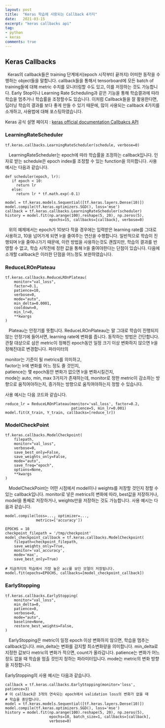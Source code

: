 ```yaml
---
layout: post
title:  "Keras 학습에 사용되는 Callback 4가지"
date:   2021-03-15
excerpt: "keras callbacks api"
tag:
- python
- keras
comments: true
---
```


## Keras Callbacks

&nbsp;&nbsp;Keras의 callback들은 training 단계에서(epoch 시작부터 끝까지) 어떠한 동작을 수행하는 object들을 말합니다. callback들을 통해서 tensorboard에 모든 batch of training들에 대해 metric 수치를 모니터링할 수도 있고, 이를 저장하는 것도 가능합니다.
Early Stop이나 Learning Rate Scheduling과 같은 기능을 통해 학습결과에 따라 학습을 멈추거나 학습률을 조정할수도 있습니다.
이처럼 Callback들을 잘 활용한다면, 딥러닝 학습의 결과를 보다 좋게 만들 수 있기 때문에, 많이 사용되는 callback 4가지를 소개하고, 사용법에 대해 포스팅하였습니다.

Keras 공식 설명 페이지 : <a href="https://keras.io/api/callbacks/">keras official documentation Callbakcs API</a> 

### LearningRateScheduler

```angular2html
tf.keras.callbacks.LearningRateScheduler(schedule, verbose=0)
```
&nbsp;&nbsp; LearningRateScheduler는 epoch에 따라 학습률을 조정하는 callback입니다. 인자로 받는 schedule은 epoch index를 조정할 수 있는 function을 의미합니다. 
사용 예시는 다음과 같습니다.
```angular2html
def scheduler(epoch, lr):
   if epoch < 10:
     return lr
   else:
     return lr * tf.math.exp(-0.1)

model = tf.keras.models.Sequential([tf.keras.layers.Dense(10)])
model.compile(tf.keras.optimizers.SGD(), loss='mse')
callback = tf.keras.callbacks.LearningRateScheduler(scheduler)
history = model.fit(np.arange(100).reshape(5, 20), np.zeros(5),
                    epochs=15, callbacks=[callback], verbose=0)
```

&nbsp;&nbsp; 위의 예제에서는 epoch가 10보다 작을 경우에는 입력받은 learning rate를 그대로 사용하고, 10을 넘어가게 되면 lr을 줄여주는 연산을 수행합니다.
 일반적으로 학습이 진행되며 lr을 줄여나가기 때문에, 이런 방법을 사용하는것도 괜찮지만, 학습의 결과를 반영할 수 없고, 학습 시작전에 정한 값을 통해 lr을 줄여야한다는 단점이 있습니다.
다음에 소개할 callback은 이러한 단점을 어느정도 보완하였습니다.

### ReduceLROnPlateau
```
tf.keras.callbacks.ReduceLROnPlateau(
    monitor="val_loss",
    factor=0.1,
    patience=10,
    verbose=0,
    mode="auto",
    min_delta=0.0001,
    cooldown=0,
    min_lr=0,
    **kwargs
)
```
&nbsp;&nbsp; Plateau는 안정기를 뜻합니다. ReduceLROnPlateau는 말 그대로 학습이 진행되지 않는 안정기에 들어서면, learning rate에 변화를 줍니다. 동작하는 방법은 간단합니다. 관찰 대상으로 삼은 metric이 정해진 epoch동안 일정 크기 이상 변화하지 않으면 lr을 정해진대로 변경합니다. 파라미터의


monitor는 기준이 될 metrics를 의미하고, <br>factor는 lr에 변화를 어느 정도 줄 것인지, <br>patience는 몇 epoch동안 변화가 없으면 lr을 변화시킬건지,<br>mode는 auto, min, max 3가지가 존재하는데, monitor로 정한 metric이 감소하는 방향으로 움직여야하는지, 증가하는 방향으로 움직여야하는지 정할 수 있습니다.


사용 예시는 다음 코드와 같습니다.

```
reduce_lr = ReduceLROnPlateau(monitor='val_loss', factor=0.2,
                              patience=5, min_lr=0.001)
model.fit(X_train, Y_train, callbacks=[reduce_lr])
```

### ModelCheckPoint
```
tf.keras.callbacks.ModelCheckpoint(
    filepath,
    monitor="val_loss",
    verbose=0,
    save_best_only=False,
    save_weights_only=False,
    mode="auto",
    save_freq="epoch",
    options=None,
    **kwargs
)
```
&nbsp;&nbsp; ModelCheckPoint는 어떤 시점에서 model이나 weights를 저장할 것인지 정할 수 있는 callback입니다. monitor로 넣은 metrics의 변화에 따라, best값을 저장하거나, model을 통째로 저장하거나, weights만을 저장하는 것도 가능합니다.
사용 예시는 다음과 같습니다.

```
model.compile(loss=..., optimizer=...,
              metrics=['accuracy'])

EPOCHS = 10
checkpoint_filepath = '/tmp/checkpoint'
model_checkpoint_callback = tf.keras.callbacks.ModelCheckpoint(
    filepath=checkpoint_filepath,
    save_weights_only=True,
    monitor='val_accuracy',
    mode='max',
    save_best_only=True)

# 지금까지의 학습에서 가장 높은 acc를 보인 모델이 저장됩니다.
model.fit(epochs=EPOCHS, callbacks=[model_checkpoint_callback])
```

### EarlyStopping

```
tf.keras.callbacks.EarlyStopping(
    monitor="val_loss",
    min_delta=0,
    patience=0,
    verbose=0,
    mode="auto",
    baseline=None,
    restore_best_weights=False,
)
```
&nbsp;&nbsp; EarlyStopping은 metric이 일정 epoch 이상 변화하지 않으면, 학습을 멈추는 callback입니다. min_delta는 변화를 감지할 최소변화량을 의미합니다. min_delta로 지정한 값보다 metric의 변화가 적으면, count가 올라갑니다.
patience는 변화가 어느 정도 없을 때 학습을 멈출 것인지 정하는 파라미터입니다. mode는 metric의 변화 방향을 지정합니다.

EarlyStopping의 사용 예시는 다음과 같습니다.

```
callback = tf.keras.callbacks.EarlyStopping(monitor='loss', patience=3)
# 이 callback은 3개의 연속되는 epoch에서 validation loss의 변화가 없을 때  
# 학습을 중단합니다.
model = tf.keras.models.Sequential([tf.keras.layers.Dense(10)])
model.compile(tf.keras.optimizers.SGD(), loss='mse')
history = model.fit(np.arange(100).reshape(5, 20), np.zeros(5),
                    epochs=10, batch_size=1, callbacks=[callback],
                    verbose=0)
```
